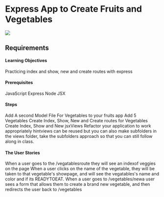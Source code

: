 <h1> Express App to Create Fruits and Vegetables </h1>

![](Exprss-veggies.gif)

<h2>Requirements</h2>
<h4>Learning Objectives</h4>
Practicing index and show, new and create routes with express
<h4>Prerequisites</h4>
JavaScript
Express
Node
JSX
<h4>Steps</h4>
Add A second Model File For Vegetables to your fruits app
Add 5 Vegetables
Create Index, Show, New and Create routes for Vegetables
Create Index, Show and New jsxViews
Refactor your application to work appropriately hintviews can be reused but you can also make subfolders in the views folder, take the subfolders approach so that you can still follow along in class.
<h4>The User Stories</h4>
When a user goes to the /vegatablesroute they will see an indexof veggies on the page
When a user clicks on the name of the vegetable, they will be taken to that vegetable's showpage, and will see the vegatables's name and color and if its READYTOEAT.
When a user goes to /vegetables/newa user sees a form that allows them to create a brand new vegetable, and then redirects the user back to /vegetables
